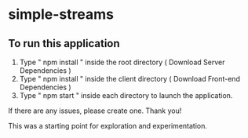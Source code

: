 # simple-streams

## To run this application 

1. Type " npm install " inside the root directory ( Download Server Dependencies )
2. Type " npm install " inside the client directory ( Download Front-end Dependencies )
3. Type " npm start " inside each directory to launch the application.

If there are any issues, please create one. Thank you!

This was a starting point for exploration and experimentation. 

